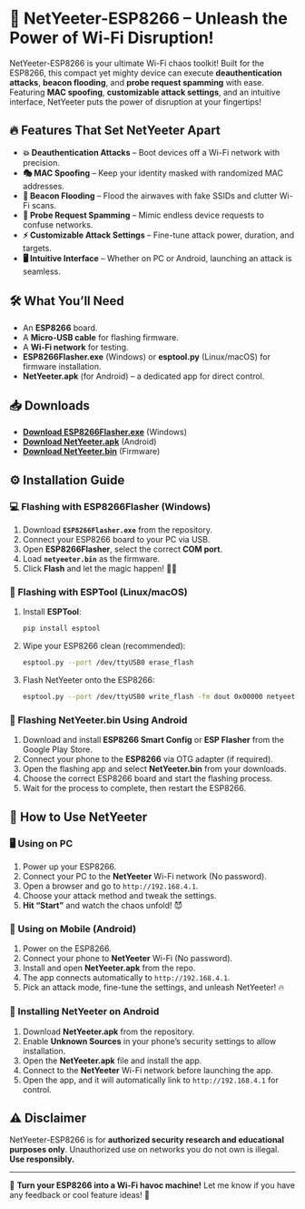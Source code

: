 # 🚀 NetYeeter-ESP8266 – Unleash the Power of Wi-Fi Disruption!

NetYeeter-ESP8266 is your ultimate Wi-Fi chaos toolkit! Built for the ESP8266, this compact yet mighty device can execute **deauthentication attacks**, **beacon flooding**, and **probe request spamming** with ease. Featuring **MAC spoofing**, **customizable attack settings**, and an intuitive interface, NetYeeter puts the power of disruption at your fingertips!

## 🔥 Features That Set NetYeeter Apart
- **💥 Deauthentication Attacks** – Boot devices off a Wi-Fi network with precision.
- **🎭 MAC Spoofing** – Keep your identity masked with randomized MAC addresses.
- **📡 Beacon Flooding** – Flood the airwaves with fake SSIDs and clutter Wi-Fi scans.
- **📡 Probe Request Spamming** – Mimic endless device requests to confuse networks.
- **⚡ Customizable Attack Settings** – Fine-tune attack power, duration, and targets.
- **🖥️ Intuitive Interface** – Whether on PC or Android, launching an attack is seamless.

## 🛠️ What You’ll Need
- An **ESP8266** board.
- A **Micro-USB cable** for flashing firmware.
- A **Wi-Fi network** for testing.
- **ESP8266Flasher.exe** (Windows) or **esptool.py** (Linux/macOS) for firmware installation.
- **NetYeeter.apk** (for Android) – a dedicated app for direct control.

## 📥 Downloads
- **[Download ESP8266Flasher.exe](#)** (Windows)
- **[Download NetYeeter.apk](#)** (Android)
- **[Download NetYeeter.bin](#)** (Firmware)

## ⚙️ Installation Guide
### 💻 Flashing with ESP8266Flasher (Windows)
1. Download **`ESP8266Flasher.exe`** from the repository.
2. Connect your ESP8266 board to your PC via USB.
3. Open **ESP8266Flasher**, select the correct **COM port**.
4. Load **`netyeeter.bin`** as the firmware.
5. Click **Flash** and let the magic happen! 🎩✨

### 🐧 Flashing with ESPTool (Linux/macOS)
1. Install **ESPTool**:
   ```sh
   pip install esptool
   ```
2. Wipe your ESP8266 clean (recommended):
   ```sh
   esptool.py --port /dev/ttyUSB0 erase_flash
   ```
3. Flash NetYeeter onto the ESP8266:
   ```sh
   esptool.py --port /dev/ttyUSB0 write_flash -fm dout 0x00000 netyeeter.bin
   ```

### 📱 Flashing NetYeeter.bin Using Android
1. Download and install **ESP8266 Smart Config** or **ESP Flasher** from the Google Play Store.
2. Connect your phone to the **ESP8266** via OTG adapter (if required).
3. Open the flashing app and select **NetYeeter.bin** from your downloads.
4. Choose the correct ESP8266 board and start the flashing process.
5. Wait for the process to complete, then restart the ESP8266.

## 🚀 How to Use NetYeeter
### 🖥️ Using on PC
1. Power up your ESP8266.
2. Connect your PC to the **NetYeeter** Wi-Fi network (No password).
3. Open a browser and go to `http://192.168.4.1`.
4. Choose your attack method and tweak the settings.
5. **Hit “Start”** and watch the chaos unfold! 😈

### 📱 Using on Mobile (Android)
1. Power on the ESP8266.
2. Connect your phone to **NetYeeter** Wi-Fi (No password).
3. Install and open **NetYeeter.apk** from the repo.
4. The app connects automatically to `http://192.168.4.1`.
5. Pick an attack mode, fine-tune the settings, and unleash NetYeeter! 🔥

### 📲 Installing NetYeeter on Android
1. Download **NetYeeter.apk** from the repository.
2. Enable **Unknown Sources** in your phone’s security settings to allow installation.
3. Open the **NetYeeter.apk** file and install the app.
4. Connect to the **NetYeeter** Wi-Fi network before launching the app.
5. Open the app, and it will automatically link to `http://192.168.4.1` for control.

## ⚠️ Disclaimer
NetYeeter-ESP8266 is for **authorized security research and educational purposes only**. Unauthorized use on networks you do not own is illegal. **Use responsibly.**

---
🎯 **Turn your ESP8266 into a Wi-Fi havoc machine!** Let me know if you have any feedback or cool feature ideas! 🚀
